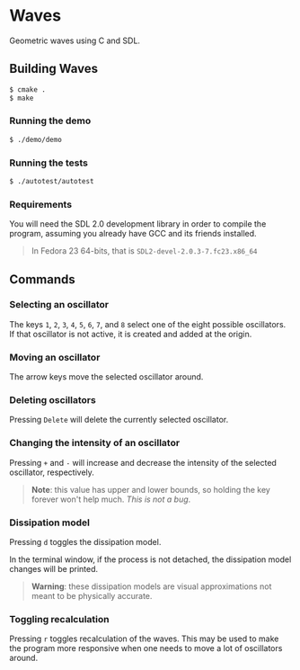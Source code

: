 # Waves

Geometric waves using C and SDL.

## Building Waves

```bash
$ cmake .
$ make
```

### Running the demo

```bash
$ ./demo/demo
```

### Running the tests

```bash
$ ./autotest/autotest
```

### Requirements

You will need the SDL 2.0 development library in order to compile the program,
assuming you already have GCC and its friends installed.

> In Fedora 23 64-bits, that is `SDL2-devel-2.0.3-7.fc23.x86_64`

## Commands

### Selecting an oscillator

The keys `1`, `2`, `3`, `4`, `5`, `6`, `7`, and `8` select one of the eight
possible oscillators. If that oscillator is not active, it is created and added
at the origin.

### Moving an oscillator

The arrow keys move the selected oscillator around.

### Deleting oscillators

Pressing `Delete` will delete the currently selected oscillator.

### Changing the intensity of an oscillator

Pressing `+` and `-` will increase and decrease the intensity
of the selected oscillator, respectively.

> **Note**: this value has upper and lower bounds, so holding the key forever won't
> help much. *This is not a bug*.

### Dissipation model

Pressing `d` toggles the dissipation model.

In the terminal window, if the process is not detached, the dissipation model
changes will be printed.

> **Warning**: these dissipation models are visual approximations not meant to be
> physically accurate.

### Toggling recalculation

Pressing `r` toggles recalculation of the waves. This may be used to make the
program more responsive when one needs to move a lot of oscillators around.
